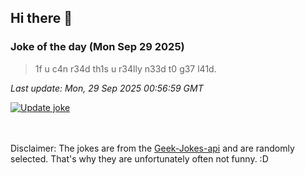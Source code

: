 ## Hi there 👋

### Joke of the day (Mon Sep 29 2025)
<!-- joke -->
>1f u c4n r34d th1s u r34lly n33d t0 g37 l41d.
<!-- /joke -->

*Last update: Mon, 29 Sep 2025 00:56:59 GMT*

[![Update joke](https://github.com/nclskfm/nclskfm/actions/workflows/joke.yml/badge.svg)](https://github.com/nclskfm/nclskfm/actions/workflows/joke.yml)

<br><br>
Disclaimer: The jokes are from the [Geek-Jokes-api](https://github.com/sameerkumar18/geek-joke-api) and are randomly selected. That's why they are unfortunately often not funny. :D
